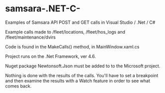 # samsara-.NET-C-
Examples of Samsara API POST and GET calls in Visual Studio / .Net / C#


Example calls made to /fleet/locations, /fleet/hos_logs and /fleet/maintenance/dvirs

Code is found in the MakeCalls() method, in MainWindow.xaml.cs

Project runs on the .Net Framework, ver 4.6.

Nuget package Newtonsoft.Json must be added to to the Microsoft project.

Nothing is done with the results of the calls.  You'll have to set a breakpoint and then examine the results with a Watch feature in order to see what comes back.
